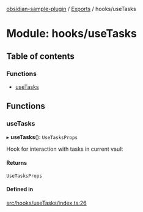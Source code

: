 [obsidian-sample-plugin](../README.md) / [Exports](../modules.md) / hooks/useTasks

# Module: hooks/useTasks

## Table of contents

### Functions

- [useTasks](hooks_useTasks.md#usetasks)

## Functions

### useTasks

▸ **useTasks**(): `UseTasksProps`

Hook for interaction with tasks in current vault

#### Returns

`UseTasksProps`

#### Defined in

[src/hooks/useTasks/index.ts:26](https://github.com/dromse/personal-grind-manager/blob/93620cd/src/hooks/useTasks/index.ts#L26)
